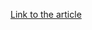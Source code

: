 [Link to the article](https://www.sentinelone.com/blog/terminator-edr-killer-spyboy-detecting-and-preventing-a-windows-byovd-attack/)
